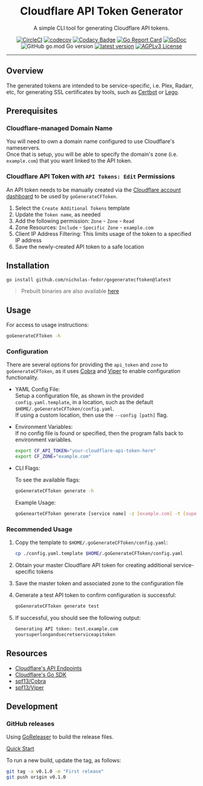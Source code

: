 <div align="center">

# Cloudflare API Token Generator

A simple CLI tool for generating Cloudflare API tokens.

[![CircleCI](https://dl.circleci.com/status-badge/img/gh/nicholas-fedor/goGenerateCFToken/tree/main.svg?style=shield)](https://dl.circleci.com/status-badge/redirect/gh/nicholas-fedor/goGenerateCFToken/tree/main)
[![codecov](https://codecov.io/gh/nicholas-fedor/goGenerateCFToken/branch/main/graph/badge.svg)](https://codecov.io/gh/nicholas-fedor/goGenerateCFToken)
[![Codacy Badge](https://app.codacy.com/project/badge/Grade/1c48cfb7646d4009aa8c6f71287670b8)](https://www.codacy.com/gh/nicholas-fedor/goGenerateCFToken/dashboard?utm_source=github.com&amp;utm_medium=referral&amp;utm_content=nicholas-fedor/goGenerateCFToken&amp;utm_campaign=Badge_Grade)
[![Go Report Card](https://goreportcard.com/badge/github.com/nicholas-fedor/goGenerateCFToken)](https://goreportcard.com/report/github.com/nicholas-fedor/goGenerateCFToken)
[![GoDoc](https://godoc.org/github.com/nicholas-fedor/gogeneratecftoken?status.svg)](https://godoc.org/github.com/nicholas-fedor/gogeneratecftoken)
![GitHub go.mod Go version](https://img.shields.io/github/go-mod/go-version/nicholas-fedor/go-remove)
[![latest version](https://img.shields.io/github/tag/nicholas-fedor/goGenerateCFToken.svg)](https://github.com/nicholas-fedor/goGenerateCFToken/releases)
[![AGPLv3 License](https://img.shields.io/github/license/nicholas-fedor/goGenerateCFToken.svg)](https://www.gnu.org/licenses/agpl-3.0)

----------

</div>

## Overview

The generated tokens are intended to be service-specific, i.e. Plex, Radarr, etc, for generating SSL certificates by tools, such as [Certbot](https://certbot.eff.org/) or [Lego](https://go-acme.github.io/lego/).

## Prerequisites

### Cloudflare-managed Domain Name

You will need to own a domain name configured to use Cloudflare's nameservers.  
Once that is setup, you will be able to specify the domain's zone (i.e. `example.com`) that you want linked to the API token.

### Cloudflare API Token with `API Tokens: Edit` Permissions

An API token needs to be manually created via the [Cloudflare account dashboard](https://dash.cloudflare.com/profile/api-tokens) to be used by `goGenerateCFToken`.

1) Select the `Create Additional Tokens` template
2) Update the `Token name`, as needed
3) Add the following permission: `Zone` - `Zone` - `Read`
4) Zone Resources: `Include` - `Specific Zone` - `example.com`
5) Client IP Address Filtering: This limits usage of the token to a specified IP address
6) Save the newly-created API token to a safe location

## Installation

```bash
go install github.com/nicholas-fedor/gogeneratecftoken@latest
```

> Prebuilt binaries are also available [here](https://github.com/nicholas-fedor/goGenerateCFToken/releases)

## Usage

For access to usage instructions:

```bash
goGenerateCFToken -h
```

### Configuration

There are several options for providing the `api_token` and `zone` to `goGenerateCFToken`, as it uses [Cobra](https://github.com/spf13/cobra) and [Viper](https://github.com/spf13/viper) to enable configuration functionality.

- YAML Config File:  
    Setup a configuration file, as shown in the provided `config.yaml.template`, in a location, such as the default `$HOME/.goGenerateCFToken/config.yaml`.  
    If using a custom location, then use the `--config [path]` flag.
- Environment Variables:  
    If no config file is found or specified, then the program falls back to environment variables.

    ```bash
    export CF_API_TOKEN="your-cloudflare-api-token-here"
    export CF_ZONE="example.com"
    ```

- CLI Flags:

    To see the available flags:

    ```bash
    goGenerateCFToken generate -h
    ```

    Example Usage:

    ```bash
    goGenearteCFToken generate [service name] -z [example.com] -t [supersecretcftoken]
    ```

### Recommended Usage

1) Copy the template to `$HOME/.goGenerateCFToken/config.yaml`:

    ```bash
    cp ./config.yaml.template $HOME/.goGenerateCFToken/config.yaml
    ```

2) Obtain your master Cloudflare API token for creating additional service-specific tokens

3) Save the master token and associated zone to the configuration file

4) Generate a test API token to confirm configuration is successful:

    ```bash
    goGenerateCFToken generate test
    ```

5) If successful, you should see the following output:

    ```bash
    Generating API token: test.example.com
    yoursuperlongandsecretserviceapitoken
    ```

## Resources

- [Cloudflare's API Endpoints](https://developers.cloudflare.com/api-next)
- [Cloudflare's Go SDK](https://github.com/cloudflare/cloudflare-go)
- [spf13/Cobra](https://github.com/spf13/cobra)
- [spf13/Viper](https://github.com/spf13/viper)

## Development

### GitHub releases

Using [GoReleaser](https://github.com/goreleaser/goreleaser-action) to build the release files.

[Quick Start](https://goreleaser.com/quick-start/)

To run a new build, update the tag, as follows:

```bash
git tag -a v0.1.0 -m "First release"
git push origin v0.1.0
```
